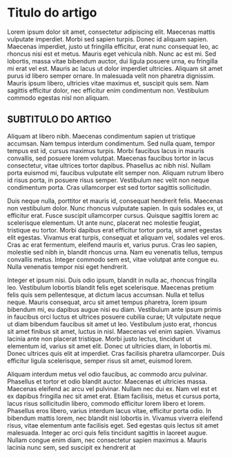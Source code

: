 # Titulo do artigo

Lorem ipsum dolor sit amet, consectetur adipiscing elit. Maecenas mattis vulputate imperdiet. Morbi sed sapien turpis. Donec id aliquam sapien. Maecenas imperdiet, justo ut fringilla efficitur, erat nunc consequat leo, ac rhoncus nisi est et metus. Mauris eget vehicula nibh. Nunc ac est mi. Sed lobortis, massa vitae bibendum auctor, dui ligula posuere urna, eu fringilla mi erat vel est. Mauris ac lacus ut dolor imperdiet ultricies. Aliquam sit amet purus id libero semper ornare. In malesuada velit non pharetra dignissim. Mauris ipsum libero, ultricies vitae maximus et, suscipit quis sem. Nam sagittis efficitur dolor, nec efficitur enim condimentum non. Vestibulum commodo egestas nisl non aliquam.

## SUBTITULO DO ARTIGO

Aliquam at libero nibh. Maecenas condimentum sapien ut tristique accumsan. Nam tempus interdum condimentum. Sed nulla quam, tempor tempus est id, cursus maximus turpis. Morbi faucibus lacus in mauris convallis, sed posuere lorem volutpat. Maecenas faucibus tortor in lacus consectetur, vitae ultrices tortor dapibus. Phasellus ac nibh nisl. Nullam porta euismod mi, faucibus vulputate elit semper non. Aliquam rutrum libero id risus porta, in posuere risus semper. Vestibulum nec velit non neque condimentum porta. Cras ullamcorper est sed tortor sagittis sollicitudin.

Duis neque nulla, porttitor et mauris id, consequat hendrerit felis. Maecenas non vestibulum dolor. Nunc rhoncus vulputate sapien. In quis sodales ex, ut efficitur erat. Fusce suscipit ullamcorper cursus. Quisque sagittis lorem ac scelerisque elementum. Ut ante nunc, placerat nec molestie feugiat, tristique eu tortor. Morbi dapibus erat efficitur tortor porta, sit amet egestas elit egestas. Vivamus erat turpis, consequat et aliquam vel, sodales vel eros. Cras ac erat fermentum, eleifend mauris et, varius purus. Cras leo sapien, molestie sed nibh in, blandit rhoncus urna. Nam eu venenatis tellus, tempus convallis metus. Integer commodo sem est, vitae volutpat ante congue eu. Nulla venenatis tempor nisi eget hendrerit.

Integer et ipsum nisi. Duis odio ipsum, blandit in nulla ac, rhoncus fringilla leo. Vestibulum lobortis blandit felis eget scelerisque. Maecenas pretium felis quis sem pellentesque, at dictum lacus accumsan. Nulla et tellus neque. Mauris consequat, arcu sit amet tempus pharetra, lorem ipsum bibendum mi, eu dapibus augue nisi eu diam. Vestibulum ante ipsum primis in faucibus orci luctus et ultrices posuere cubilia curae; Ut vulputate neque ut diam bibendum faucibus sit amet ut leo. Vestibulum justo erat, rhoncus sit amet finibus sit amet, luctus in nisl. Maecenas vel enim sapien. Vivamus lacinia ante non placerat tristique. Morbi justo lectus, tincidunt ut elementum id, varius sit amet elit. Donec ut ultricies diam, in lobortis mi. Donec ultrices quis elit at imperdiet. Cras facilisis pharetra ullamcorper. Duis efficitur ligula scelerisque, semper risus sit amet, euismod lorem.

Aliquam interdum metus vel odio faucibus, ac commodo arcu pulvinar. Phasellus et tortor et odio blandit auctor. Maecenas et ultricies massa. Maecenas eleifend ac arcu vel pulvinar. Nullam nec dui ex. Nam vel est et ex dapibus fringilla nec sit amet erat. Etiam facilisis, metus et cursus porta, lacus risus sollicitudin libero, commodo efficitur lorem libero et lorem. Phasellus eros libero, varius interdum lacus vitae, efficitur porta odio. In bibendum mattis lorem, nec blandit nisl lobortis in. Vivamus viverra eleifend risus, vitae elementum ante facilisis eget. Sed egestas quis lectus sit amet malesuada. Integer ac orci quis felis tincidunt sagittis in laoreet augue. Nullam congue enim diam, nec consectetur sapien maximus a. Mauris lacinia nunc sem, sed suscipit ex hendrerit at
